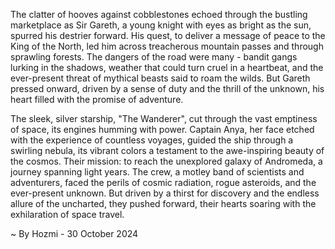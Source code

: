 
The clatter of hooves against cobblestones echoed through the bustling marketplace as Sir Gareth, a young knight with eyes as bright as the sun, spurred his destrier forward. His quest, to deliver a message of peace to the King of the North, led him across treacherous mountain passes and through sprawling forests.  The dangers of the road were many - bandit gangs lurking in the shadows, weather that could turn cruel in a heartbeat, and the ever-present threat of mythical beasts said to roam the wilds. But Gareth pressed onward, driven by a sense of duty and the thrill of the unknown, his heart filled with the promise of adventure.

The sleek, silver starship, "The Wanderer", cut through the vast emptiness of space, its engines humming with power. Captain Anya, her face etched with the experience of countless voyages, guided the ship through a swirling nebula, its vibrant colors a testament to the awe-inspiring beauty of the cosmos. Their mission: to reach the unexplored galaxy of Andromeda, a journey spanning light years. The crew, a motley band of scientists and adventurers, faced the perils of cosmic radiation, rogue asteroids, and the ever-present unknown. But driven by a thirst for discovery and the endless allure of the uncharted, they pushed forward, their hearts soaring with the exhilaration of space travel. 

~ By Hozmi - 30 October 2024
